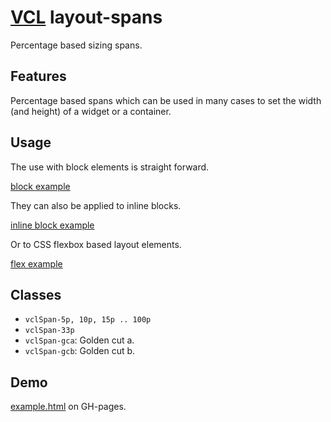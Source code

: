 # [VCL](https://vcl.github.io/) layout-spans

Percentage based sizing spans.

## Features

Percentage based spans which can be used in many cases to set the
width (and height) of a widget or a container.

## Usage

The use with block elements is straight forward.

[block example](/demo/example-block.html)

They can also be applied to inline blocks.

[inline block example](/demo/example-inline-block.html)

Or to CSS flexbox based layout elements.

[flex example](/demo/example-flex.html)

## Classes

- `vclSpan-5p, 10p, 15p .. 100p`
- `vclSpan-33p`
- `vclSpan-gca`: Golden cut a.
- `vclSpan-gcb`: Golden cut b.

## Demo

[example.html](/demo/example.html) on GH-pages.
